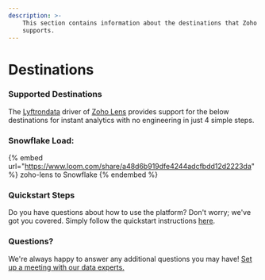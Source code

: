 ```yaml
---
description: >-
    This section contains information about the destinations that Zoho Lens
    supports.
---
```


# Destinations

### Supported Destinations

The [Lyftrondata](https://www.lyftrondata.com/) driver of [Zoho Lens](None) provides support for the below destinations for instant analytics with no engineering in just 4 simple steps.

### Snowflake Load:

{% embed url="https://www.loom.com/share/a48d6b919dfe4244adcfbdd12d2223da" %}
zoho-lens to Snowflake
{% endembed %}

### Quickstart Steps

Do you have questions about how to use the platform? Don't worry; we've got you covered. Simply follow the quickstart instructions [here](../../../quickstart-steps.md).

### Questions? <a href="#questions" id="questions"></a>

We're always happy to answer any additional questions you may have! [Set up a meeting with our data experts.](https://www.lyftrondata.com/book-a-meeting/)
